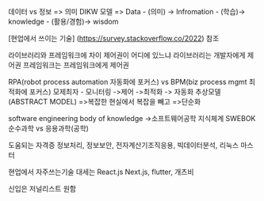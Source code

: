 데이터 vs 정보 => 의미
DIKW 모델 => Data - (의미) -> Infromation - (학습)-> knowledge - (활용/경험)-> wisdom 


[현업에서 쓰이는 기술] (https://survey.stackoverflow.co/2022) 참조

라이브러리와 프레임워크에 차이
제어권이 어디에 있느냐
라이브러리는 개발자에게 제어권
프레임워크는 프레임워크에게 제어권

RPA(robot process automation 자동화에 포커스) vs BPM(biz process mgmt 최적화에 포커스)
모제최자 - 모니터링 ->제어 ->최적화 -> 자동화
	추상모델(ABSTRACT MODEL) =>복잡한 현실에서 복잡을 빼고 =>단순화

software engineering body of knowledge ->소프트웨어공학 지식체계
SWEBOK
순수과학 vs 응용과학(공학)

도움되는 자격증
정보처리, 정보보안, 전자계산기조직응용, 빅데이터분석, 리눅스 마스터

현업에서 자주쓰는기술
대세는 React.js Next.js, flutter, 개츠비

신입은 저널리스트 원함

